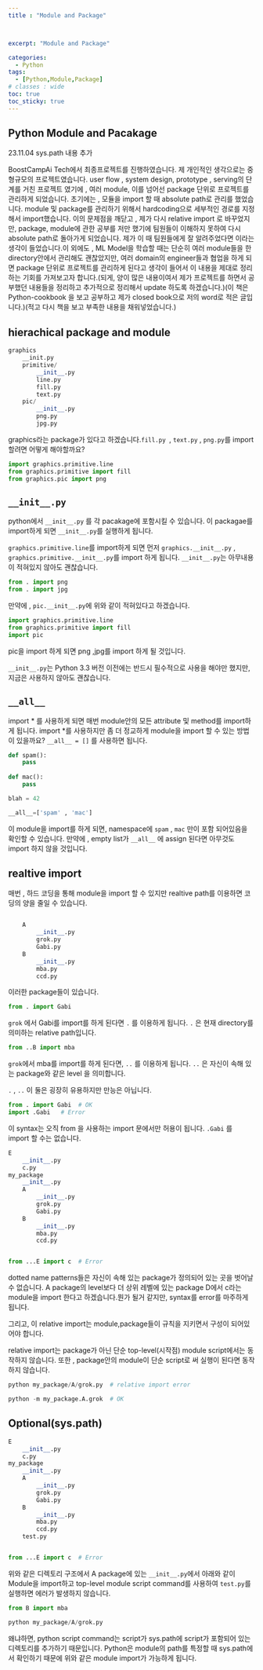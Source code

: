 ```yaml
---
title : "Module and Package"



excerpt: "Module and Package"

categories:
  - Python
tags:
  - [Python,Module,Package]
# classes : wide
toc: true
toc_sticky: true
---
```

## Python Module and Pacakage

23.11.04 sys.path 내용 추가 

BoostCampAi Tech에서 최종프로젝트를 진행하였습니다. 제 개인적인 생각으로는 중형규모의 프로젝트였습니다. user flow , system design, prototype , serving의 단계를 거친 프로젝트 였기에 , 여러  module, 이를 넘어선 package 단위로 프로젝트를 관리하게 되었습니다. 초기에는  , 모듈을 import 할 때 absolute path로 관리를 했었습니다. module 및 package를 관리하기 위해서 hardcoding으로 세부적인 경로를 지정해서 import했습니다. 이의 문제점을 깨닫고 , 제가 다시 relative import 로 바꾸었지만, package, module에 관한 공부를 저만 했기에 팀원들이 이해하지 못하여 다시 absolute path로 돌아가게 되었습니다. 제가 이 때 팀원들에게 잘 알려주었다면 이라는 생각이 들었습니다.이 외에도 ,  ML Model을 학습할 때는 단순히 여러 module들을 한 directory안에서 관리해도 괜찮았지만, 여러 domain의 engineer들과 협업을 하게 되면 package  단위로 프로젝트를 관리하게 된다고 생각이 들어서 이 내용을 제대로 정리하는 기회를 가져보고자 합니다.(되게, 양이 많은 내용이여서 제가 프로젝트를 하면서 공부했던 내용들을 정리하고 추가적으로 정리해서 update 하도록 하겠습니다.)(이 책은 Python-cookbook 을 보고 공부하고 제가 closed book으로 저의 word로 적은 글입니다.)(적고 다시 책을 보고 부족한 내용을 채워넣었습니다.)

## hierachical package and module

```python
graphics 
	__init.py
	primitive/
		__init__.py
		line.py
		fill.py
		text.py
	pic/
		__init__.py
		png.py
		jpg.py
```

graphics라는 package가 있다고 하겠습니다.`fill.py `, `text.py` , `png.py`를 import할려면 어떻게 해야할까요?

```python
import graphics.primitive.line
from graphics.primitive import fill
from graphics.pic import png
```

## `__init__.py`  

python에서 `__init__.py` 를 각 pacakage에 포함시킬 수 있습니다. 이 packagae를 import하게 되면 `__init__.py`를 실행하게 됩니다. 

`graphics.primitive.line`를  import하게 되면 먼저  `graphics.__init__.py` , `graphics.primitive.__init__.py`를 import 하게 됩니다.  `__init__.py`는 아무내용이 적혀있지 않아도 괜찮습니다. 

```python
from . import png
from . import jpg
```

만약에 , `pic.__init__.py`에 위와 같이 적혀있다고 하겠습니다. 

```python
import graphics.primitive.line
from graphics.primitive import fill
import pic
```

pic을 import 하게 되면 png ,jpg를 import 하게 될 것입니다. 

`__init__.py`는 Python 3.3 버전 이전에는 반드시 필수적으로 사용을 해야만 했지만, 지금은 사용하지 않아도 괜찮습니다.

##  `__all__`

import * 를 사용하게 되면 매번 module안의 모든 attribute 및 method를 import하게 됩니다. import *를 사용하지만 좀 더 정교하게 module을 import 할 수 있는  방법이 있을까요? `__all__ = []` 를 사용하면 됩니다.

```python
def spam():
	pass
	
def mac():
	pass

blah = 42

__all__=['spam' , 'mac']
```

이 module을 import를 하게 되면, namespace에 `spam` , `mac`  만이 포함 되어있음을 확인할 수 있습니다. 만약에 , empty list가 `__all__` 에 assign 된다면 아무것도 import 하지 않을 것입니다.

## realtive import

매번 , 하드 코딩을 통해 module을 import 할 수 있지만 realtive path를 이용하면 코딩의 양을 줄일 수 있습니다. 

```python

    A
        __init__.py
        grok.py
        Gabi.py
    B
        __init__.py
        mba.py
        ccd.py
```

이러한 package들이 있습니다.

```python
from . import Gabi
```

`grok` 에서 Gabi를 import를 하게 된다면 `.` 를 이용하게 됩니다. `.` 은 현재 directory를 의미하는 relative path입니다. 

```python
from ..B import mba
```

`grok`에서 mba를 import를 하게 된다면, `..` 를 이용하게 됩니다. `..` 은 자신이 속해 있는 package와 같은 level 을 의미합니다.

`.`  , `..`  이 둘은 굉장히 유용하지만 만능은 아닙니다.  

```python
from . import Gabi  # OK
import .Gabi   # Error
```

이 syntax는 오직 from 을 사용하는 import 문에서만 허용이 됩니다. `.Gabi` 를 import 할 수는 없습니다.

```python
E
	__init__.py
    c.py
my_package
	__init__.py
    A
    	__init__.py
        grok.py
        Gabi.py
    B
    	__init__.py
        mba.py
        ccd.py


from ...E import c  # Error
```

dotted name patterns들은 자신이 속해 있는 package가 정의되어 있는 곳을 벗어날 수 없습니다.  A package의 level보다 더 상위 레벨에 있는 package D에서 c라는 module을 import 한다고 하겠습니다.뭔가 될거 같지만,  syntax를 error를 마주하게 됩니다.

그리고, 이 relative import는 module,package들이 규칙을 지키면서 구성이 되어있어야 합니다.

relative import는 package가 아닌 단순 top-level(시작점) module script에서는 동작하지 않습니다. 또한 , package안의 module이 단순 script로 써 실행이 된다면 동작하지 않습니다.



```python
python my_package/A/grok.py  # relative import error

python -m my_package.A.grok  # OK
```

## Optional(sys.path)
```python
E
	__init__.py
    c.py
my_package
	__init__.py
    A
    	__init__.py
        grok.py
        Gabi.py
    B
    	__init__.py
        mba.py
        ccd.py
    test.py


from ...E import c  # Error
```
위와 같은 디렉토리 구조에서 A package에 있는 `__init__.py`에서 아래와 같이 Module을 import하고 top-level module script command를  사용하여 `test.py`를 실행하면 에러가 발생하지 않습니다.



```python
from B import mba
```


```python
python my_package/A/grok.py  

```

왜냐하면, python script command는 script가 sys.path에 script가 포함되어 있는 디렉토리를 추가하기 때문입니다. Python은 module의 path를 특정할 때 sys.path에서 확인하기 때문에 위와 같은 module import가 가능하게 됩니다.
